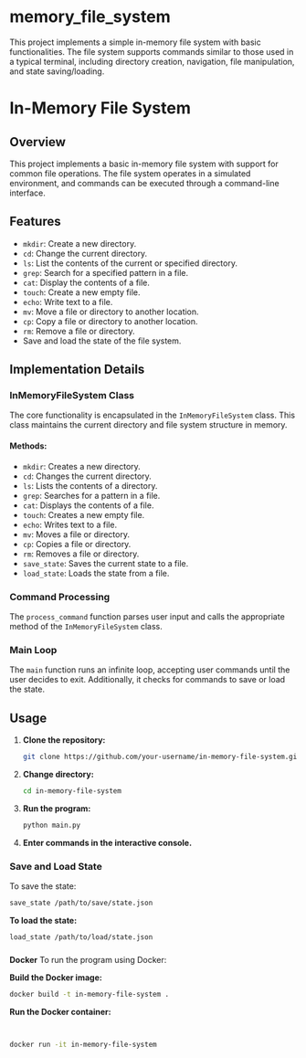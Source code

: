 # memory_file_system
This project implements a simple in-memory file system with basic functionalities. The file system supports commands similar to those used in a typical terminal, including directory creation, navigation, file manipulation, and state saving/loading.
# In-Memory File System

## Overview

This project implements a basic in-memory file system with support for common file operations. The file system operates in a simulated environment, and commands can be executed through a command-line interface.

## Features

- `mkdir`: Create a new directory.
- `cd`: Change the current directory.
- `ls`: List the contents of the current or specified directory.
- `grep`: Search for a specified pattern in a file.
- `cat`: Display the contents of a file.
- `touch`: Create a new empty file.
- `echo`: Write text to a file.
- `mv`: Move a file or directory to another location.
- `cp`: Copy a file or directory to another location.
- `rm`: Remove a file or directory.
- Save and load the state of the file system.

## Implementation Details

### InMemoryFileSystem Class

The core functionality is encapsulated in the `InMemoryFileSystem` class. This class maintains the current directory and file system structure in memory.

#### Methods:

- `mkdir`: Creates a new directory.
- `cd`: Changes the current directory.
- `ls`: Lists the contents of a directory.
- `grep`: Searches for a pattern in a file.
- `cat`: Displays the contents of a file.
- `touch`: Creates a new empty file.
- `echo`: Writes text to a file.
- `mv`: Moves a file or directory.
- `cp`: Copies a file or directory.
- `rm`: Removes a file or directory.
- `save_state`: Saves the current state to a file.
- `load_state`: Loads the state from a file.

### Command Processing

The `process_command` function parses user input and calls the appropriate method of the `InMemoryFileSystem` class.

### Main Loop

The `main` function runs an infinite loop, accepting user commands until the user decides to exit. Additionally, it checks for commands to save or load the state.

## Usage

1. **Clone the repository:**

    ```bash
    git clone https://github.com/your-username/in-memory-file-system.git
    ```

2. **Change directory:**

    ```bash
    cd in-memory-file-system
    ```

3. **Run the program:**

    ```bash
    python main.py
    ```

4. **Enter commands in the interactive console.**

### Save and Load State

To save the state:

```bash
save_state /path/to/save/state.json
```
**To load the state:**

```bash
load_state /path/to/load/state.json

```
###
**Docker**
To run the program using Docker:

**Build the Docker image:**

```bash
docker build -t in-memory-file-system .
```
**Run the Docker container:**

```bash


docker run -it in-memory-file-system
```




